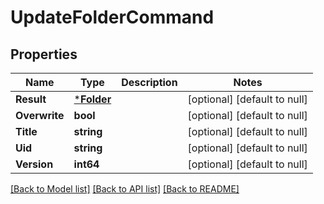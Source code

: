 # UpdateFolderCommand

## Properties
Name | Type | Description | Notes
------------ | ------------- | ------------- | -------------
**Result** | [***Folder**](Folder.md) |  | [optional] [default to null]
**Overwrite** | **bool** |  | [optional] [default to null]
**Title** | **string** |  | [optional] [default to null]
**Uid** | **string** |  | [optional] [default to null]
**Version** | **int64** |  | [optional] [default to null]

[[Back to Model list]](../README.md#documentation-for-models) [[Back to API list]](../README.md#documentation-for-api-endpoints) [[Back to README]](../README.md)


